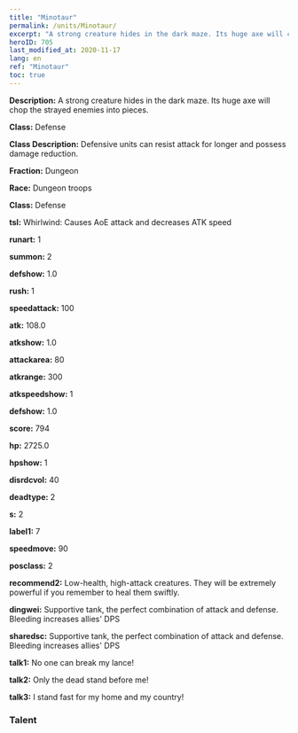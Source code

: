 ```yaml
---
title: "Minotaur"
permalink: /units/Minotaur/
excerpt: "A strong creature hides in the dark maze. Its huge axe will chop the strayed enemies into pieces."
heroID: 705
last_modified_at: 2020-11-17
lang: en
ref: "Minotaur"
toc: true
---
```

 **Description:** A strong creature hides in the dark maze. Its huge axe will chop the strayed enemies into pieces.

 **Class:** Defense

 **Class Description:** Defensive units can resist attack for longer and possess damage reduction.

 **Fraction:** Dungeon

 **Race:** Dungeon troops

 **Class:** Defense

 **tsl:** Whirlwind: Causes AoE attack and decreases ATK speed

 **runart:** 1

 **summon:** 2

 **defshow:** 1.0

 **rush:** 1

 **speedattack:** 100

 **atk:** 108.0

 **atkshow:** 1.0

 **attackarea:** 80

 **atkrange:** 300

 **atkspeedshow:** 1

 **defshow:** 1.0

 **score:** 794

 **hp:** 2725.0

 **hpshow:** 1

 **disrdcvol:** 40

 **deadtype:** 2

 **s:** 2

 **label1:** 7

 **speedmove:** 90

 **posclass:** 2

 **recommend2:** Low-health, high-attack creatures. They will be extremely powerful if you remember to heal them swiftly.

 **dingwei:** Supportive tank, the perfect combination of attack and defense. Bleeding increases allies' DPS

 **sharedsc:** Supportive tank, the perfect combination of attack and defense. Bleeding increases allies' DPS

 **talk1:** No one can break my lance!

 **talk2:** Only the dead stand before me!

 **talk3:** I stand fast for my home and my country!

### Talent
